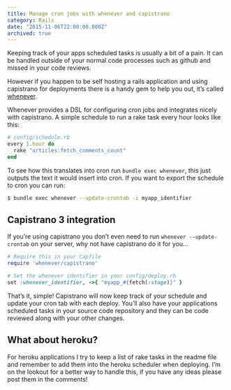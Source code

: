```yaml
---
title: Manage cron jobs with whenever and capistrano
category: Rails
date: "2015-11-06T22:00:00.000Z"
archived: true
---
```


Keeping track of your apps scheduled tasks is usually a bit of a pain. It can be handled outside of your normal code processes such as github and missed in your code reviews.

However if you happen to be self hosting a rails application and using capistrano for deployments there is a handy gem to help you out, it’s called [whenever](https://rubygems.org/gems/whenever).

Whenever provides a DSL for configuring cron jobs and integrates nicely with capistrano. A simple schedule to run a rake task every hour looks like this:

```ruby
# config/schedule.rb
every 1.hour do
  rake "articles:fetch_comments_count"
end
```

To see how this translates into cron run `bundle exec whenever`, this just outputs the text it would insert into cron. If you want to export the schedule to cron you can run:

```sh
$ bundle exec whenever --update-crontab -i myapp_identifier
```

## Capistrano 3 integration

If you’re using capistrano you don’t even need to run `whenever --update-crontab` on your server, why not have capistrano do it for you...

```rb
# Require this in your Capfile
require 'whenever/capistrano'

# Set the whenever identifier in your config/deploy.rb
set :whenever_identifier, ->{ "myapp_#{fetch(:stage)}" }
```

That’s it, simple! Capistrano will now keep track of your schedule and update your cron tab with each deploy. You’ll also have your applications scheduled tasks in your source code repository and they can be code reviewed along with your other changes.

## What about heroku?

For heroku applications I try to keep a list of rake tasks in the readme file and remember to add them into the heroku scheduler when deploying. I’m on the lookout for a better way to handle this, if you have any ideas please post them in the comments!
